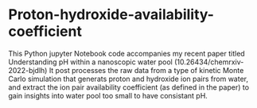 # Proton-hydroxide-availability-coefficient
This Python jupyter Notebook code accompanies my recent paper titled Understanding pH within a nanoscopic water pool (10.26434/chemrxiv-2022-bjdlh)
It post processes the raw data from a type of kinetic Monte Carlo simulation that generats proton and hydroxide ion pairs from water, and extract the ion pair availability coefficient (as defined in the paper) to gain insights into water pool too small to have consistant pH. 
